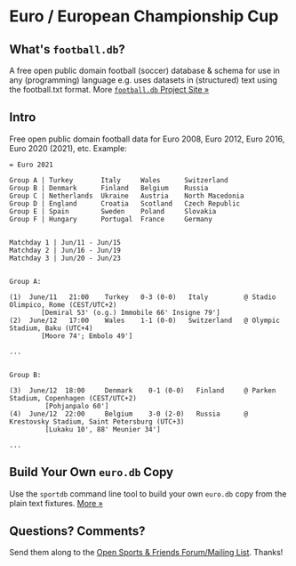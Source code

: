 # Euro / European Championship Cup

## What's `football.db`?

A free open public domain football (soccer) database & schema
for use in any (programming) language
e.g. uses datasets in (structured) text using the football.txt format.
More [`football.db` Project Site »](http://openfootball.github.io)

## Intro

Free open public domain football data for Euro 2008, Euro 2012, Euro 2016, Euro 2020 (2021),
etc.
Example:

```
= Euro 2021

Group A | Turkey       Italy     Wales      Switzerland
Group B | Denmark      Finland   Belgium    Russia
Group C | Netherlands  Ukraine   Austria    North Macedonia
Group D | England      Croatia   Scotland   Czech Republic
Group E | Spain        Sweden    Poland     Slovakia
Group F | Hungary      Portugal  France     Germany


Matchday 1 | Jun/11 - Jun/15
Matchday 2 | Jun/16 - Jun/19
Matchday 3 | Jun/20 - Jun/23


Group A:

(1)  June/11   21:00    Turkey   0-3 (0-0)   Italy         @ Stadio Olimpico, Rome (CEST/UTC+2)
        [Demiral 53' (o.g.) Immobile 66' Insigne 79']
(2)  June/12   17:00    Wales    1-1 (0-0)   Switzerland   @ Olympic Stadium, Baku (UTC+4)
        [Moore 74'; Embolo 49']

...


Group B:

(3)  June/12  18:00     Denmark    0-1 (0-0)   Finland     @ Parken Stadium, Copenhagen (CEST/UTC+2)
         [Pohjanpalo 60']
(4)  June/12  22:00     Belgium    3-0 (2-0)   Russia      @ Krestovsky Stadium, Saint Petersburg (UTC+3)
         [Lukaku 10', 88' Meunier 34']

...
```


## Build Your Own `euro.db` Copy

Use the `sportdb` command line tool to build your own `euro.db` copy
from the plain text fixtures. [More »](https://github.com/openfootball/datafile)


## Questions? Comments?

Send them along to the
[Open Sports & Friends Forum/Mailing List](http://groups.google.com/group/opensport).
Thanks!

